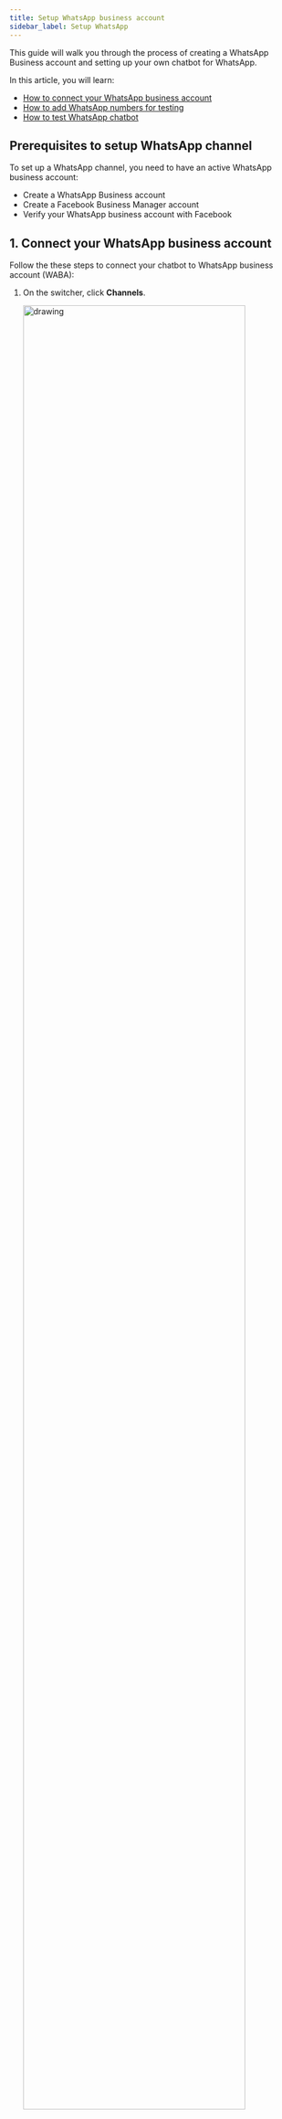 ```yaml
---
title: Setup WhatsApp business account
sidebar_label: Setup WhatsApp 
---
```


This guide will walk you through the process of creating a WhatsApp Business account and setting up your own chatbot for WhatsApp.

In this article, you will learn:
* [How to connect your WhatsApp business account](#1-connect-your-whatsapp-business-account)
* [How to add WhatsApp numbers for testing](#2-add-whatsapp-numbers-for-testing-purposes)
* [How to test WhatsApp chatbot](#3-test-your-bot-on-whatsapp)

## Prerequisites to setup WhatsApp channel

To set up a WhatsApp channel, you need to have an active WhatsApp business account:
* Create a WhatsApp Business account
* Create a Facebook Business Manager account
* Verify your WhatsApp business account with Facebook

## 1. Connect your WhatsApp business account

Follow the these steps to connect your chatbot to WhatsApp business account (WABA):


1. On the switcher, click **Channels**.

   <img src="https://i.imgur.com/kv01RDY.png" alt="drawing" width="90%"/>


2. On the Messaging page, click **WhatsApp Messenger > Get Started**. 

   <img src="https://i.imgur.com/14XbqIg.png" alt="drawing" width="90%"/>


3. Choose your account type from the drop-down and enable the checkbox to ensure that you have read the above information. Click on **Connect WhatsApp**.

   <img src="https://i.imgur.com/BQwpnxC.jpg" alt="drawing" width="90%"/>

:::note
Ensure that you have admin access to the Facebook business manager account.
:::

4. Login to your Facebook account that is linked with your WhatsApp business manager account.

   <img src="https://i.imgur.com/Lqov4YW.png" alt="drawing" width="40%"/>
  

5. Click on **Get started** to proceed with the next steps.

   <img src="https://i.imgur.com/L8hKZeO.png" alt="drawing" width="40%"/>

6. Read the terms and conditions of WhatsApp Business and Meta and click on **Continue**.

    <img src="https://i.imgur.com/Er17Zwe.png" alt="drawing" width="40%"/>
  

7. Select an existing Business Manager account or create a new account to start with.

   <img src="https://i.imgur.com/qyp074p.png" alt="drawing" width="40%"/>
   


8. Create a new WABA and click on **Continue**. You can also select an existing WABA if you already have one with Yellow.ai.

     <img src="https://i.imgur.com/p0nEs2n.png" alt="drawing" width="40%"/>
  


9. The information you provided will be verified, and while verifying, you will see a message **Verifying your information**. 
 
    <img src="https://i.imgur.com/KcCKCf4.png" alt="drawing" width="40%"/>

10. Click on **Continue to step 2** to proceed further. 

    <img src="https://i.imgur.com/D4ZmNvm.png" alt="drawing" width="90%"/>

11. In **WhatsApp Business Display Name**, enter a valid display name for your WhatsApp account. The name you provide will be displayed on your WhatsApp business account. Refer to the [naming guidelines](https://www.facebook.com/business/help/757569725593362) to provide the appropriate name. 
   
    <img src="https://i.imgur.com/CtbvpMf.png" alt="drawing" width="40%"/>

12. Choose your business **Category** and enter the business description to create your WhatsApp business profile > Click on **Continue**.

:::note:
 Note that, you can later edit the information on the Yellow.ai platform. 
::: 

   <img src="https://i.imgur.com/z0iSidb.png" alt="drawing" width="40%"/>


13. Enter a phone that you want to register. Ensure that it does not have a WhatsApp account, and is able to receive incoming messages or voice calls for OTP verification

    <img src="https://i.imgur.com/hdo6P8e.png" alt="drawing" width="40%"/>
   
   
:::note
Make sure that the phone number you provide is not currently connected to any WhatsApp account. If it is already connected, disconnect it from your WhatsApp account before proceeding.
:::

15. Enter the OTP received on the number via your preferred method. Choose the retries wisely as its limited to 3 attempts in 24hrs.

    <img src="https://i.imgur.com/DnIuZZD.png" alt="drawing" width="40%"/>


16. Once the verification is successfully completed, click **OK**, and the platform  will display the WhatsApp business account details.

    <img src="https://i.imgur.com/R9iT4B8.png" alt="drawing" width="40%"/>
    

17. You will be redirected to the **Messaging** page. On the popup screen choose the name of the business account, phone number associated, and click **Connect**.

    <img src="https://i.imgur.com/CNm6g2g.png" alt="drawing" width="90%"/>


* Once the account is created, you can view your account on the **WhatsApp messenger** page.

    <img src="https://i.imgur.com/ezgp1Qy.png" alt="drawing" width="90%"/>


18. To add multiple numbers by clicking on **+ Add Number** at the top right corner.

    <img src="https://i.imgur.com/0wkbQHP.png" alt="drawing" width="90%"/>


19. To see the business details click on view more. You can also edit the provided details based on your requirements.

    <img src="https://i.imgur.com/LfIwYrC.png" alt="drawing" width="90%"/>

### 1.1 Create Facebook Business Manager (FBM) account

If you have already created the account, login to FBM. If not, follow the steps to create an FBM account.

1. Go to [Facebook Business Manager](https://business.facebook.com/overview) and click **Create Account**.

2. Provide your name, business name, and business email ID.

3. Enter your business details to create the FBM account.

4. Now, you have created the FBM.

### 1.2 Verify Business account with Facebook

1. In the FBM (Facebook Business Manager), go to **More Tools > Business Settings > Select your Business**.

2. Click on **Security Centre**.

   ![](https://cdn.yellowmessenger.com/KkAtqbeljfoI1620219338763.png)

3. Click **Start verification**.

   ![](https://cdn.yellowmessenger.com/4lUE9WFC5jTX1620219352063.png)

4. Provide the legal business details and click **Next**.

   ![](https://i.imgur.com/zNoQ10s.png)


5. Look for your business on the list. This is listed based on the business name you provided. If your business is listed, select it and go to step 6. If not visible, click **None of these** and directly **jump to step 7**.

   ![](https://cdn.yellowmessenger.com/NOqzxCypg7kz1620219379343.png)

6. Confirm the business details such as business name, address, and phone number. After this, **jump to step 8**.

   <img src="https://i.imgur.com/2a6zHV3.png" alt="drawing" width="80%"/>


7. Select the document language. You can either upload or drag and drop relevant legal business documents from your folder for the Facebook team to review. Click [here](https://www.facebook.com/business/help/159334372093366) for more information on accepted legal documents.

    <img src="https://i.imgur.com/zQJWL1p.png" alt="drawing" width="80%"/>


8. Select how to get the **verification code via email or phone**, and enter the code.

   <img src="https://i.imgur.com/UdiJ3V8.png" alt="drawing" width="80%"/>


9. Enter the verification code you have received.

   <img src="https://i.imgur.com/xIIA6ih.png" alt="drawing" width="80%"/>


10. To cancel the verification request, go to **Security Center > Cancel**.

    ![](https://i.imgur.com/dCA8zjm.png)


## 2. Add WhatsApp numbers for testing purposes

Yellow.ai allows you to test your WhatsApp bot in Development mode before pushing the changes to the Live environment. You can add upto ten testing numbers.

1. In Channels, select <b>WhatsApp messenger</b> in the *Live* environment.
2. Click on the **more options** icon and select **Edit**.

   ![](https://i.imgur.com/8uSndt0.png)

3. **Enable development mode** using the toggle button.

   <center><img src="https://i.imgur.com/MkazXQE.png" width="60%"/></center>

4. Choose the **Development bot ID** that you want to use for testing purposes.
5. Enter the number in **Developer whatsapp number**. 
6. To add more WhatsApp business numbers, click **Add phone numbers**.
7. Click **Save**.

## 3. Test your bot on WhatsApp

After connecting your bot to WhatsApp, you can test your bot to ensure all the flows you configured are working as intended.

#### Prerequisite

* Ensure that you have trained the bot with intents and configured the flows with the same intent.

To test your bot on WhatsApp, follow these steps:

1. On the WhatsApp channel page, ensure that your number is connected.

     ![](https://i.imgur.com/wYzUZU5.png)
	 
2. Go to Studio, select the flow that you want to test.

   ![](https://i.imgur.com/kHPPeM1.png)
   
3. Select **WhatsApp** from the website drop-down.

   ![](https://i.imgur.com/5AqYfGt.png)

4. Scan the QR code using your mobile phone. The bot opens in your WhatsApp.

     <img src="https://i.imgur.com/sym9SMt.png" alt="drawing" width="40%"/>
	
5. Start the conversation to test your bot. A message shows a double tick once it is sent to the bot, and the bot will respond back with the configured flow. 

     <img src="https://i.imgur.com/J6vb0lA.jpg" alt="drawing" width="40%"/>

6. If you see a single tick or a double tick, but the bot is still not responding, navigate to the Inbox module in the platform and select **Bot messages** in the **Chats** section. Here, you can view the entire conversation between the bot and user.

    ![](https://i.imgur.com/SGqIOn2.png)